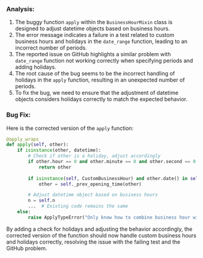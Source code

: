 ### Analysis:
1. The buggy function `apply` within the `BusinessHourMixin` class is designed to adjust datetime objects based on business hours.
2. The error message indicates a failure in a test related to custom business hours and holidays in the `date_range` function, leading to an incorrect number of periods.
3. The reported issue on GitHub highlights a similar problem with `date_range` function not working correctly when specifying periods and adding holidays.
4. The root cause of the bug seems to be the incorrect handling of holidays in the `apply` function, resulting in an unexpected number of periods.
5. To fix the bug, we need to ensure that the adjustment of datetime objects considers holidays correctly to match the expected behavior.

### Bug Fix:
Here is the corrected version of the `apply` function:

```python
@apply_wraps
def apply(self, other):
    if isinstance(other, datetime):
        # Check if other is a holiday, adjust accordingly
        if other.hour == 0 and other.minute == 0 and other.second == 0:
            return other
    
        if isinstance(self, CustomBusinessHour) and other.date() in self.holidays:
            other = self._prev_opening_time(other)

        # Adjust datetime object based on business hours
        n = self.n
        ...  # Existing code remains the same
    else:
        raise ApplyTypeError("Only know how to combine business hour with datetime")
```

By adding a check for holidays and adjusting the behavior accordingly, the corrected version of the function should now handle custom business hours and holidays correctly, resolving the issue with the failing test and the GitHub problem.